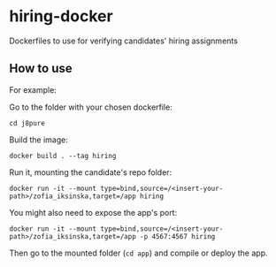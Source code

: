 # hiring-docker
Dockerfiles to use for verifying candidates' hiring assignments

## How to use
For example:

Go to the folder with your chosen dockerfile:

`cd j8pure`

Build the image:

`docker build . --tag hiring`

Run it, mounting the candidate's repo folder:

`docker run -it --mount type=bind,source=/<insert-your-path>/zofia_iksinska,target=/app hiring`

You might also need to expose the app's port:

`docker run -it --mount type=bind,source=/<insert-your-path>/zofia_iksinska,target=/app -p 4567:4567 hiring`

Then go to the mounted folder (`cd app`) and compile or deploy the app.
